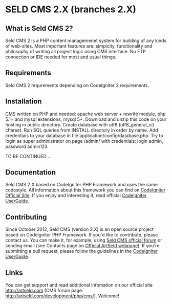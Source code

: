 SELD CMS 2.X (branches 2.X)
===========================

What is Seld CMS 2?
-------------------

Seld CMS 2 is a PHP content managemenet system for building of any kinds of web-sites.
Most important features are: simpicity, functionality and philosophy of writing all project logic using CMS interface.
No FTP connection or IDE needed for most and usual things.

Requirements
------------

Seld CMS 2 requrements depending on CodeIgniter 2 requirements.

Installation
------------

CMS written on PHP and needed: apache web server + rewrite module, php 5.1+ and mysql extensions, mysql 5+.
Download and unzip this code on your hosting in public directory. Create database with utf8 (utf8_general_ci) charset.
Run SQL queries from INSTALL directory in order by name. Add credentials to your database in file application/config/database.php.
Try to login as super administrator on page /admin/ with credentials: login admin, password admin123.

TO BE CONTINUED ...

Documentation
-------------

Seld CMS 2.X based on CodeIgniter PHP Framework and uses the same codestyle.
All information about this framework you can find on [CodeIgniter Official Site][4].
If you enjoy and interesting it, read official [CodeIgniter UserGuide][5].

Contributing
------------

Since October 2012, Seld CMS (version 2.X) is an open source project based on CodeIgniter PHP Framework.
If you'd like to contribute, please contact us. You can make it, for example, using [Seld CMS official forum][3]
or sending email (see Contacts page on [Official ArtSeld webpage][1]). If you're
submitting a pull request, please follow the guidelines in the [CodeIgniter UserGuide][5].

Links
-----

You can get support and read additional infomation on our official site http://artseld.com
(CMS forum page: http://artseld.com/development/php/cms/). Welcome!

[1]: http://artseld.com 
[2]: http://artseld.com/development/php/cms/
[3]: http://artseld.com/development/forum/seld-cms/
[4]: http://codeigniter.com/
[5]: http://codeigniter.com/user_guide/